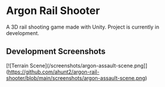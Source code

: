 # Argon Rail Shooter

A 3D rail shooting game made with Unity.  Project is currently in development.

## Development Screenshots

[![Terrain Scene](/screenshots/argon-assault-scene.png]](https://github.com/ahunt2/argon-rail-shooter/blob/main/screenshots/argon-assault-scene.png)
